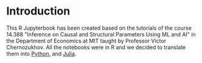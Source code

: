 # Introduction

This R Jupyterbook has been created based on the tutorials of the course 14.388 "Inference on Causal and Structural Parameters Using ML and AI" in the Department of Economics at MIT taught by Professor Victor Chernozukhov. All the notebooks were in R and we decided to translate them into [Python](https://d2cml-ai.github.io/14.388_py/), and [Julia](https://d2cml-ai.github.io/14.388_jl/).

```{tableofcontents}

```
